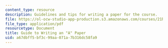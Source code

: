 ```yaml
---
content_type: resource
description: Guidelines and tips for writing a paper for the course.
file: https://ol-ocw-studio-app-production.s3.amazonaws.com/courses/21h-207-the-energy-crisis-past-and-present-fall-2010/a67dbff5bf3c99aa071a7b316dc58fa9_MIT21H_207F10_10tips.pdf
file_type: application/pdf
resourcetype: Document
title: Guide to Writing an "A" Paper
uid: a67dbff5-bf3c-99aa-071a-7b316dc58fa9
---
```

